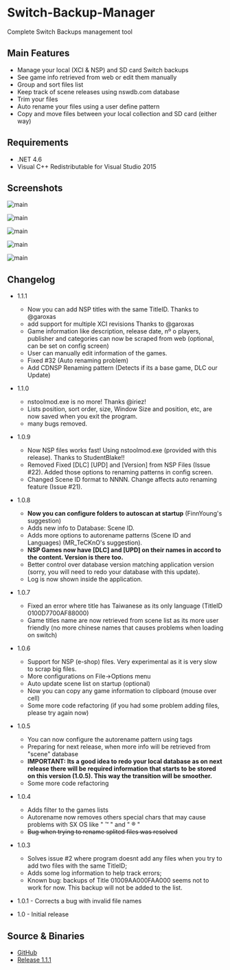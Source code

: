 # Switch-Backup-Manager
Complete Switch Backups management tool

## Main Features
* Manage your local (XCI & NSP) and SD card Switch backups
* See game info retrieved from web or edit them manually
* Group and sort files list
* Keep track of scene releases using nswdb.com database
* Trim your files
* Auto rename your files using a user define pattern
* Copy and move files between your local collection and SD card (either way)

## Requirements
* .NET 4.6
* Visual C++ Redistributable for Visual Studio 2015

## Screenshots

![main](https://i.imgur.com/Nwbj0oj.png)

![main](https://i.imgur.com/KZzojbS.png)

![main](https://i.imgur.com/1MDpIr9.png)

![main](https://i.imgur.com/M4tmrN0.png)

![main](https://i.imgur.com/AtkY36y.png)


## Changelog

* 1.1.1
  - Now you can add NSP titles with the same TitleID. Thanks to @garoxas
  - add support for multiple XCI revisions Thanks to @garoxas
  - Game information like description, release date, nº o players, publisher and categories can now be scraped from web (optional, can be set on config screen)
  - User can manually edit information of the games.
  - Fixed #32 (Auto renaming problem)
  - Add CDNSP Renaming pattern (Detects if its a base game, DLC our Update)

* 1.1.0
  - nstoolmod.exe is no more! Thanks @iriez!
  - Lists position, sort order, size, Window Size and position, etc, are now saved when you exit the program.
  - many bugs removed.

* 1.0.9
  - Now NSP files works fast! Using nstoolmod.exe (provided with this release). Thanks to StudentBlake!!
  - Removed Fixed [DLC] [UPD] and [Version] from NSP Files (Issue #22). Added those options to renaming patterns in config screen. 
  - Changed Scene ID format to NNNN. Change affects auto renaming feature (Issue #21).

* 1.0.8
  - **Now you can configure folders to autoscan at startup** (FinnYoung's suggestion)
  - Adds new info to Database: Scene ID.
  - Adds more options to autorename patterns (Scene ID and Languages) (MR_TeCKnO's suggestion).
  - **NSP Games now have [DLC] and [UPD] on their names in accord to the content. Version is there too.**
  - Better control over database version matching application version (sorry, you will need to redo your database with this update).
  - Log is now shown inside the application.

* 1.0.7
  - Fixed  an error where title has Taiwanese as its only language (TitleID 0100D7700AF88000)
  - Game titles name are now retrieved from scene list as its more  user friendly (no more chinese names that causes problems when loading on switch)

* 1.0.6
  - Support for NSP (e-shop) files. Very experimental as it is very slow to scrap big files.
  - More configurations on File->Options menu
  - Auto update scene list on startup (optional)
  - Now you can copy any game information to clipboard (mouse over cell)
  - Some more code refactoring (if you had some problem adding files, please try again now)

* 1.0.5
  - You can now configure the autorename pattern using tags
  - Preparing for next release, when more info will be retrieved from "scene" database
  - **IMPORTANT: Its a good idea to redo your local database as on next release there will be required information**
    **that starts to be stored on this version (1.0.5). This way the transition will be smoother.**
  - Some more code refactoring

* 1.0.4
  - Adds filter to the games lists
  - Autorename now removes others special chars that may cause problems with SX OS like " ™ " and " ® "
  - ~~Bug when trying to rename splited files was resolved~~

* 1.0.3
  - Solves issue #2 where program doesnt add any files when you try to add two files with the same TitleID;
  - Adds some log information to help track errors;
  - Known bug: backups of Title 01009AA000FAA000 seems not to work for now. This backup will not be added to the list.

* 1.0.1 - Corrects a bug with invalid file names

* 1.0 - Initial release


## Source & Binaries
* [GitHub](https://github.com/gibaBR/Switch-Backup-Manager/archive/master.zip)
* [Release 1.1.1](https://github.com/gibaBR/Switch-Backup-Manager/releases/tag/v1.1.1)


